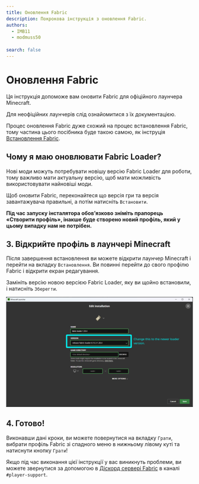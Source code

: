 ```yaml
---
title: Оновлення Fabric
description: Покрокова інструкція з оновлення Fabric.
authors:
  - IMB11
  - modmuss50

search: false
---
```


# Оновлення Fabric

Ця інструкція допоможе вам оновити Fabric для офіційного лаунчера Minecraft.

Для неофіційних лаунчерів слід ознайомитися з їх документацією.

Процес оновлення Fabric дуже схожий на процес встановлення Fabric, тому частина цього посібника буде такою самою, як інструція [Встановлення Fabric](./installing-fabric).

## Чому я маю оновлювати Fabric Loader?

Нові моди можуть потребувати новішу версію Fabric Loader для роботи, тому важливо мати актуальну версію, щоб мати можливість використовувати найновіші моди.

<!-- Include steps from installing guide, no need to repeat them. -->

<!--@include: ./installing-fabric.md{12,41}-->

Щоб оновити Fabric, переконайтеся що версія гри та версія завантажувача правильні, а потім натисніть `Встановити`.

**Під час запуску інсталятора обов’язково зніміть прапорець «Створити профіль», інакше буде створено новий профіль, який у цьому випадку нам не потрібен.**

## 3. Відкрийте профіль в лаунчері Minecraft

Після завершення встановлення ви можете відкрити лаунчер Minecraft і перейти на вкладку `Встановлення`. Ви повинні перейти до свого профілю Fabric і відкрити екран редагування.

Замініть версію новою версією Fabric Loader, яку ви щойно встановили, і натисніть `Зберегти`.

![Оновлення версії Fabric Loader у лаунчері Minecraft](/assets/players/updating-fabric.png)

## 4. Готово!

Виконавши дані кроки, ви можете повернутися на вкладку `Грати`, вибрати профіль Fabric зі спадного меню в нижньому лівому куті та натиснути кнопку `Грати`!

Якщо під час виконання цієї інструкції у вас виникнуть проблеми, ви можете звернутися за допомогою в [Діскорд сервері Fabric](https://discord.gg/v6v4pMv) в каналі `#player-support`.
